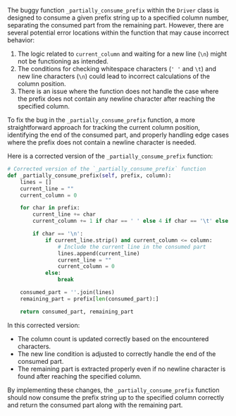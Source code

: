 The buggy function `_partially_consume_prefix` within the `Driver` class is designed to consume a given prefix string up to a specified column number, separating the consumed part from the remaining part. However, there are several potential error locations within the function that may cause incorrect behavior:

1. The logic related to `current_column` and waiting for a new line (`\n`) might not be functioning as intended.
2. The conditions for checking whitespace characters (`' '` and `\t`) and new line characters (`\n`) could lead to incorrect calculations of the column position.
3. There is an issue where the function does not handle the case where the prefix does not contain any newline character after reaching the specified column.

To fix the bug in the `_partially_consume_prefix` function, a more straightforward approach for tracking the current column position, identifying the end of the consumed part, and properly handling edge cases where the prefix does not contain a newline character is needed.

Here is a corrected version of the `_partially_consume_prefix` function:

```python
# Corrected version of the `_partially_consume_prefix` function
def _partially_consume_prefix(self, prefix, column):
    lines = []
    current_line = ""
    current_column = 0

    for char in prefix:
        current_line += char
        current_column += 1 if char == ' ' else 4 if char == '\t' else 0

        if char == '\n':
            if current_line.strip() and current_column <= column:
                # Include the current line in the consumed part
                lines.append(current_line)
                current_line = ""
                current_column = 0
            else:
                break

    consumed_part = ''.join(lines)
    remaining_part = prefix[len(consumed_part):]

    return consumed_part, remaining_part
```

In this corrected version:
- The column count is updated correctly based on the encountered characters.
- The new line condition is adjusted to correctly handle the end of the consumed part.
- The remaining part is extracted properly even if no newline character is found after reaching the specified column.

By implementing these changes, the `_partially_consume_prefix` function should now consume the prefix string up to the specified column correctly and return the consumed part along with the remaining part.